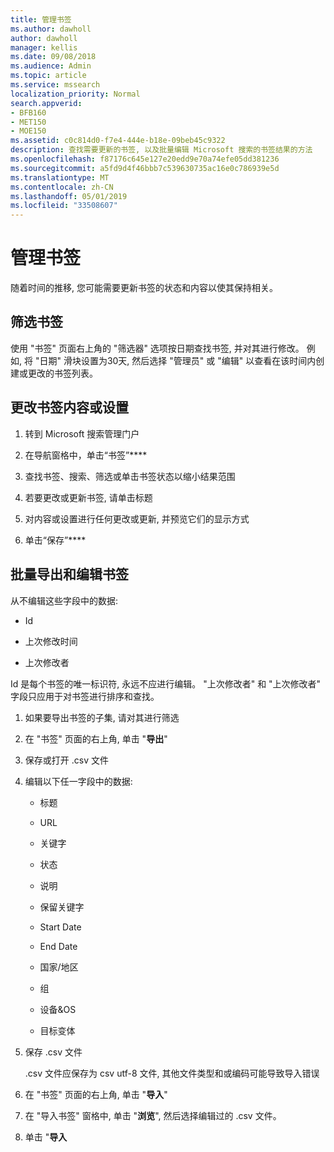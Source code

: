 ```yaml
---
title: 管理书签
ms.author: dawholl
author: dawholl
manager: kellis
ms.date: 09/08/2018
ms.audience: Admin
ms.topic: article
ms.service: mssearch
localization_priority: Normal
search.appverid:
- BFB160
- MET150
- MOE150
ms.assetid: c0c814d0-f7e4-444e-b18e-09beb45c9322
description: 查找需要更新的书签, 以及批量编辑 Microsoft 搜索的书签结果的方法
ms.openlocfilehash: f87176c645e127e20edd9e70a74efe05dd381236
ms.sourcegitcommit: a5fd9d4f46bbb7c539630735ac16e0c786939e5d
ms.translationtype: MT
ms.contentlocale: zh-CN
ms.lasthandoff: 05/01/2019
ms.locfileid: "33508607"
---
```

# <a name="manage-bookmarks"></a>管理书签

随着时间的推移, 您可能需要更新书签的状态和内容以使其保持相关。 
  
## <a name="filter-bookmarks"></a>筛选书签

使用 "书签" 页面右上角的 "筛选器" 选项按日期查找书签, 并对其进行修改。 例如, 将 "日期" 滑块设置为30天, 然后选择 "管理员" 或 "编辑" 以查看在该时间内创建或更改的书签列表。
  
## <a name="change-bookmark-content-or-settings"></a>更改书签内容或设置

1. 转到 Microsoft 搜索管理门户
    
2. 在导航窗格中，单击“书签”****
    
3. 查找书签、搜索、筛选或单击书签状态以缩小结果范围
    
4. 若要更改或更新书签, 请单击标题
    
5. 对内容或设置进行任何更改或更新, 并预览它们的显示方式 
    
6. 单击“保存”****
    
## <a name="bulk-export-and-edit-bookmarks"></a>批量导出和编辑书签

从不编辑这些字段中的数据:
  
- Id
    
- 上次修改时间
    
- 上次修改者
    
Id 是每个书签的唯一标识符, 永远不应进行编辑。 "上次修改者" 和 "上次修改者" 字段只应用于对书签进行排序和查找。
  
1. 如果要导出书签的子集, 请对其进行筛选
    
2. 在 "书签" 页面的右上角, 单击 "**导出**"
    
3. 保存或打开 .csv 文件
    
4. 编辑以下任一字段中的数据:
   - 标题
    
   - URL
    
   - 关键字
    
   - 状态
    
   - 说明
    
   - 保留关键字
    
   - Start Date
    
   - End Date
    
   - 国家/地区
    
   - 组
    
   - 设备&amp;OS
    
   - 目标变体
    
5. 保存 .csv 文件

    .csv 文件应保存为 csv utf-8 文件, 其他文件类型和或编码可能导致导入错误
    
6. 在 "书签" 页面的右上角, 单击 "**导入**"
    
7. 在 "导入书签" 窗格中, 单击 "**浏览**", 然后选择编辑过的 .csv 文件。 
    
8. 单击 "**导入**